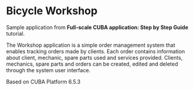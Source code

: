 # Bicycle Workshop

Sample application from __Full-scale CUBA application: Step by Step Guide__ tutorial.

The Workshop application is a simple order management system that enables tracking orders made by clients. Each order contains information about client, mechanic, spare parts used and services provided. Clients, mechanics, spare parts and orders can be created, edited and deleted through the system user interface.

Based on CUBA Platform 6.5.3
